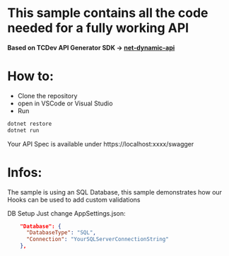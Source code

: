 # This sample contains all the code needed for a fully working API
**Based on TCDev API Generator SDK -> [net-dynamic-api](https://github.com/DeeJayTC/net-dynamic-api)**

# How to:
* Clone the repository 
* open in VSCode or Visual Studio
* Run
```csharp
dotnet restore
dotnet run
```
Your API Spec is available under https://localhost:xxxx/swagger

# Infos:
The sample is using an SQL Database, this sample demonstrates how our Hooks can be used to add custom validations



DB Setup Just change AppSettings.json:

```json
    "Database": {
      "DatabaseType": "SQL",
      "Connection": "YourSQLServerConnectionString"
    },
```


